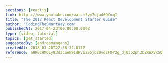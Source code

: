 ```yaml
---
sections: [reactjs]
link: https://www.youtube.com/watch?v=7ojad6QYuqI
title: "The 2017 React Development Starter Guide"
author: "CodingTheSmartWay.com"
publishedAt: 2017-04-23T00:00:00.000Z
type: [video, tutorial]
topics: [get_started]
suggestedBy: [andreamangano]
createdAt: 2018-03-20T22:58:32.817Z
reference: aHR0cHM6Ly93d3cueW91dHViZS5jb20vd2F0Y2g_dj03b2phZDZRWXVxSQ
---
```

